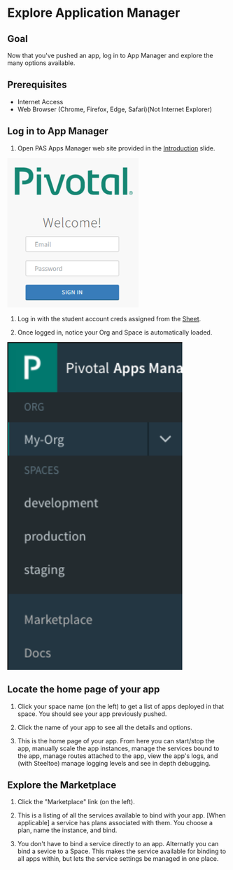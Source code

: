 # Explore Application Manager

## Goal

Now that you've pushed an app, log in to App Manager and explore the many options available.

## Prerequisites

- Internet Access
- Web Browser (Chrome, Firefox, Edge, Safari)(Not Internet Explorer)

## Log in to App Manager

1. Open PAS Apps Manager web site provided in the [Introduction](/demo/intro-creds) slide.
  <img src="a_appmanager-login.PNG" alt="AppManager Login" width="300"/>

1. Log in with the student account creds assigned from the [Sheet](/demo/intro-creds).

1. Once logged in, notice your Org and Space is automatically loaded.
  <img src="a_org-space.PNG" alt="Org and Space" width="400"/>

## Locate the home page of your app

1. Click your space name (on the left) to get a list of apps deployed in that space. You should see your app previously pushed.

1. Click the name of your app to see all the details and options.

1. This is the home page of your app. From here you can start/stop the app, manually scale the app instances, manage the services bound to the app, manage routes attached to the app, view the app's logs, and (with Steeltoe) manage logging levels and see in depth debugging.

## Explore the Marketplace

1. Click the "Marketplace" link (on the left).

1. This is a listing of all the services available to bind with your app. [When applicable] a service has plans associated with them. You choose a plan, name the instance, and bind.

1. You don't have to bind a service directly to an app. Alternatly you can bind a sevice to a Space. This makes the service available for binding to all apps within, but lets the service settings be managed in one place.